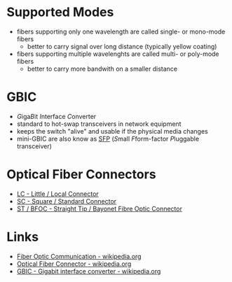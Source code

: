 # Supported Modes

* fibers supporting only one wavelength are called single- or mono-mode fibers
    * better to carry signal over long distance (typically yellow coating)
* fibers supporting multiple wavelenghts are called multi- or poly-mode fibers
    * better to carry more bandwith on a smaller distance

# GBIC

* *G*iga*B*it *I*nterface *C*onverter
* standard to hot-swap transceivers in network equipment
* keeps the switch "alive" and usable if the physical media changes
* mini-GBIC are also know as [SFP](https://en.wikipedia.org/wiki/Small_form-factor_pluggable_transceiver) (*S*mall *F*form-factor *P*luggable transceiver)

# Optical Fiber Connectors

* [LC - Little / Local Connector](https://en.wikipedia.org/wiki/Optical_fiber_connector#LC)
* [SC - Square / Standard Connector](https://en.wikipedia.org/wiki/Optical_fiber_connector#SC)
* [ST / BFOC - Straight Tip / Bayonet Fibre Optic Connector](https://en.wikipedia.org/wiki/Optical_fiber_connector#ST)

# Links

* [Fiber Optic Communication - wikipedia.org](https://en.wikipedia.org/wiki/Fiber-optic_communication)
* [Optical Fiber Connector - wikipedia.org](https://en.wikipedia.org/wiki/Optical_fiber_connector)
* [GBIC - Gigabit interface converter - wikipedia.org](https://en.wikipedia.org/wiki/Gigabit_interface_converter)
